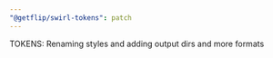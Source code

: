 ```yaml
---
"@getflip/swirl-tokens": patch
---
```


TOKENS: Renaming styles and adding output dirs and more formats
